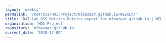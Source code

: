 ```yaml
---
layout: 'weekly'
permalink: '/metrics/HDI-Project/mlbazaar.github.io/WEEKLY/'
title: 'DAI Lab OSS Metrics Metrics report for mlbazaar.github.io | WEEKLY-REPORT-2018-12-09'
organization: 'HDI-Project'
repository: 'mlbazaar.github.io'
current_date: '2018-12-09'
---
```

